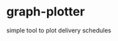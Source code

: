 # graph-plotter
simple tool to plot delivery schedules


[](https://github.com/sonny-qa/graph-plotter/blob/master/Screen%20Shot%202016-03-27%20at%2013.09.23.png)
